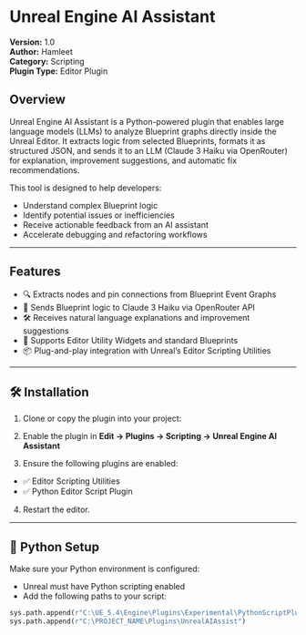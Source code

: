 # Unreal Engine AI Assistant

**Version:** 1.0  
**Author:** Hamleet  
**Category:** Scripting  
**Plugin Type:** Editor Plugin

## Overview

Unreal Engine AI Assistant is a Python-powered plugin that enables large language models (LLMs) to analyze Blueprint graphs directly inside the Unreal Editor. It extracts logic from selected Blueprints, formats it as structured JSON, and sends it to an LLM (Claude 3 Haiku via OpenRouter) for explanation, improvement suggestions, and automatic fix recommendations.

This tool is designed to help developers:
- Understand complex Blueprint logic
- Identify potential issues or inefficiencies
- Receive actionable feedback from an AI assistant
- Accelerate debugging and refactoring workflows

---

## Features

- 🔍 Extracts nodes and pin connections from Blueprint Event Graphs
- 🧠 Sends Blueprint logic to Claude 3 Haiku via OpenRouter API
- 🛠️ Receives natural language explanations and improvement suggestions
- 🧩 Supports Editor Utility Widgets and standard Blueprints
- 📦 Plug-and-play integration with Unreal’s Editor Scripting Utilities

---

## 🛠️ Installation

1. Clone or copy the plugin into your project:
2. Enable the plugin in **Edit → Plugins → Scripting → Unreal Engine AI Assistant**

3. Ensure the following plugins are enabled:
- ✅ Editor Scripting Utilities
- ✅ Python Editor Script Plugin

4. Restart the editor.

---

## 🐍 Python Setup

Make sure your Python environment is configured:

- Unreal must have Python scripting enabled
- Add the following paths to your script:
```python
sys.path.append(r"C:\UE_5.4\Engine\Plugins\Experimental\PythonScriptPlugin\Content\Python")
sys.path.append(r"C:\PROJECT_NAME\Plugins\UnrealAIAssist")

